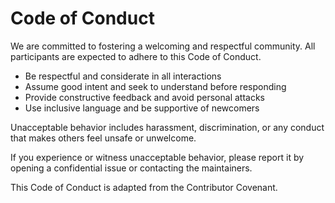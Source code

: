 # Code of Conduct

We are committed to fostering a welcoming and respectful community. All participants are expected to adhere to this Code of Conduct.

- Be respectful and considerate in all interactions
- Assume good intent and seek to understand before responding
- Provide constructive feedback and avoid personal attacks
- Use inclusive language and be supportive of newcomers

Unacceptable behavior includes harassment, discrimination, or any conduct that makes others feel unsafe or unwelcome.

If you experience or witness unacceptable behavior, please report it by opening a confidential issue or contacting the maintainers.

This Code of Conduct is adapted from the Contributor Covenant.
